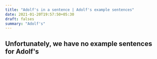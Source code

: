 ```yaml
---
title: "Adolf's in a sentence | Adolf's example sentences"
date: 2021-01-20T19:57:50+05:30
draft: falses
summary: "Adolf's"
---
```

## Unfortunately, we have no example sentences for Adolf's                 
